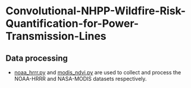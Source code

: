 # Convolutional-NHPP-Wildfire-Risk-Quantification-for-Power-Transmission-Lines
## Data processing
- [noaa_hrrr.py](https://github.com/paper-review111/Convolutional-NHPP-Wildfire-Risk-Quantification-for-Power-Transmission-Lines/blob/main/noaa_hrrr.py) and [modis_ndvi.py](https://github.com/paper-review111/Convolutional-NHPP-Wildfire-Risk-Quantification-for-Power-Transmission-Lines/blob/main/modis_ndvi.py) are used to collect and process the NOAA-HRRR and NASA-MODIS datasets respectively. 
